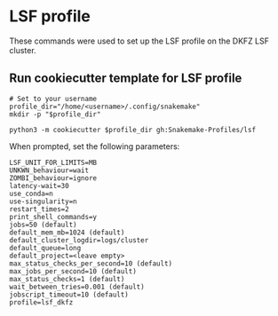 # LSF profile

These commands were used to set up the LSF profile on the DKFZ LSF cluster.

## Run cookiecutter template for LSF profile

```shell
# Set to your username
profile_dir="/home/<username>/.config/snakemake"
mkdir -p "$profile_dir"

python3 -m cookiecutter $profile_dir gh:Snakemake-Profiles/lsf
```

When prompted, set the following parameters:

```text
LSF_UNIT_FOR_LIMITS=MB
UNKWN_behaviour=wait
ZOMBI_behaviour=ignore
latency-wait=30
use_conda=n
use-singularity=n
restart_times=2
print_shell_commands=y
jobs=50 (default)
default_mem_mb=1024 (default)
default_cluster_logdir=logs/cluster
default_queue=long
default_project=<leave empty>
max_status_checks_per_second=10 (default)
max_jobs_per_second=10 (default)
max_status_checks=1 (default)
wait_between_tries=0.001 (default)
jobscript_timeout=10 (default)
profile=lsf_dkfz
```
